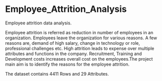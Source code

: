 # Employee_Attrition_Analysis
Employee attrition data analysis.

Employee attrition is referred as reduction in number of employees in an organization. Employees leave the organization for various reasons. A few reasons are, demand of high salary, change in technology or role, professional challenges etc. High attrition leads to expense over multiple attributes and functions in the company. Recruitment, Training and Development costs increases overall cost on the employees.The project main aim is to identify the reasons for the employee attrition.

The dataset contains 4411 Rows and 29 Attributes.



